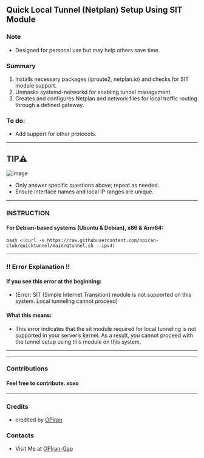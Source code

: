 ## Quick Local Tunnel (Netplan) Setup Using SIT Module

### Note
 - Designed for personal use but may help others save time.

### Summary
 1. Installs necessary packages (iproute2, netplan.io) and checks for SIT module support.
 2. Unmasks systemd-networkd for enabling tunnel management.
 3. Creates and configures Netplan and network files for local traffic routing through a defined gateway.
   
### To do:
 - Add support for other protocols.

--------------------
## TIP⚠️

![image](https://github.com/user-attachments/assets/e6047385-80a7-4d73-a24e-f1042ed94398)


 - Only answer specific questions above; repeat as needed.
 - Ensure interface names and local IP ranges are unique. 

--------------------------

### INSTRUCTION

#### For Debian-based systems (Ubuntu & Debian), x86 & Arm64:

```
bash <(curl -s https://raw.githubusercontent.com/opiran-club/quicktunnel/main/qtunnel.sh --ipv4)
```
--------------
### ‼️ Error Explanation ‼️
#### If you see this error at the beginning:
 - (Error: SIT (Simple Internet Transition) module is not supported on this system. Local tunneling cannot proceed)
#### What this means:
 - This error indicates that the sit module required for local tunneling is not supported in your server’s kernel. As a result, you cannot proceed with the tunnel setup using this module on this system.
--------------------------
---------------------------------------------------------------------------------------------------------------------------------------
### Contributions
#### Feel free to contribute. xoxo
---------------------------------------------------------------------------------------------------------------------------------------

### Credits
 - credited by [OPIran](https://github.com/opiran-club)

### Contacts
 - Visit Me at [OPIran-Gap](https://t.me/opiranclub)

